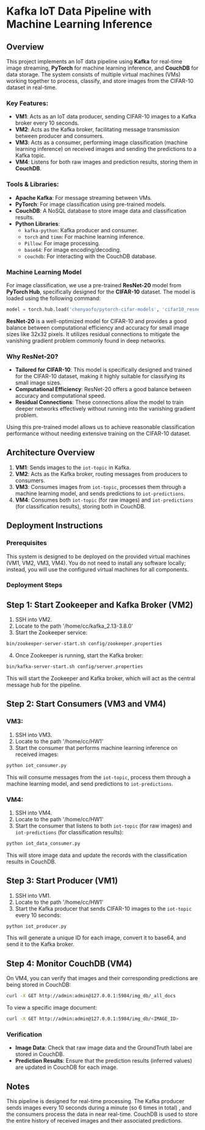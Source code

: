 # Kafka IoT Data Pipeline with Machine Learning Inference

## Overview

This project implements an IoT data pipeline using **Kafka** for real-time image streaming, **PyTorch** for machine learning inference, and **CouchDB** for data storage. The system consists of multiple virtual machines (VMs) working together to process, classify, and store images from the CIFAR-10 dataset in real-time.

### Key Features:
- **VM1**: Acts as an IoT data producer, sending CIFAR-10 images to a Kafka broker every 10 seconds.
- **VM2**: Acts as the Kafka broker, facilitating message transmission between producer and consumers.
- **VM3**: Acts as a consumer, performing image classification (machine learning inference) on received images and sending the predictions to a Kafka topic.
- **VM4**: Listens for both raw images and prediction results, storing them in **CouchDB**.

### Tools & Libraries:
- **Apache Kafka**: For message streaming between VMs.
- **PyTorch**: For image classification using pre-trained models.
- **CouchDB**: A NoSQL database to store image data and classification results.
- **Python Libraries**:
  - `kafka-python`: Kafka producer and consumer.
  - `torch` and `timm`: For machine learning inference.
  - `Pillow`: For image processing.
  - `base64`: For image encoding/decoding.
  - `couchdb`: For interacting with the CouchDB database.
  
### Machine Learning Model

For image classification, we use a pre-trained **ResNet-20** model from **PyTorch Hub**, specifically designed for the **CIFAR-10** dataset. The model is loaded using the following command:

```python
model = torch.hub.load('chenyaofo/pytorch-cifar-models', 'cifar10_resnet20', pretrained=True)
```

**ResNet-20** is a well-optimized model for CIFAR-10 and provides a good balance between computational efficiency and accuracy for small image sizes like 32x32 pixels. It utilizes residual connections to mitigate the vanishing gradient problem commonly found in deep networks.

### Why ResNet-20?

- **Tailored for CIFAR-10**: This model is specifically designed and trained for the CIFAR-10 dataset, making it highly suitable for classifying its small image sizes.
- **Computational Efficiency**: ResNet-20 offers a good balance between accuracy and computational speed.
- **Residual Connections**: These connections allow the model to train deeper networks effectively without running into the vanishing gradient problem.

Using this pre-trained model allows us to achieve reasonable classification performance without needing extensive training on the CIFAR-10 dataset.

## Architecture Overview
1. **VM1**: Sends images to the `iot-topic` in Kafka.
2. **VM2**: Acts as the Kafka broker, routing messages from producers to consumers.
3. **VM3**: Consumes images from `iot-topic`, processes them through a machine learning model, and sends predictions to `iot-predictions`.
4. **VM4**: Consumes both `iot-topic` (for raw images) and `iot-predictions` (for classification results), storing both in CouchDB.

## Deployment Instructions

### Prerequisites
This system is designed to be deployed on the provided virtual machines (VM1, VM2, VM3, VM4). You do not need to install any software locally; instead, you will use the configured virtual machines for all components.

### Deployment Steps

## Step 1: Start Zookeeper and Kafka Broker (VM2)

1. SSH into VM2.
2. Locate to the path '/home/cc/kafka_2.13-3.8.0'
3. Start the Zookeeper service:

```bash
bin/zookeeper-server-start.sh config/zookeeper.properties
```

4. Once Zookeeper is running, start the Kafka broker:

```bash
bin/kafka-server-start.sh config/server.properties
```

This will start the Zookeeper and Kafka broker, which will act as the central message hub for the pipeline.

## Step 2: Start Consumers (VM3 and VM4)

### VM3:

1. SSH into VM3.
2. Locate to the path '/home/cc/HW1'
3. Start the consumer that performs machine learning inference on received images:

```bash
python iot_consumer.py
```

This will consume messages from the `iot-topic`, process them through a machine learning model, and send predictions to `iot-predictions`.

### VM4:

1. SSH into VM4.
2. Locate to the path '/home/cc/HW1'
3. Start the consumer that listens to both `iot-topic` (for raw images) and `iot-predictions` (for classification results):

```bash
python iot_data_consumer.py
```

This will store image data and update the records with the classification results in CouchDB.

## Step 3: Start Producer (VM1)

1. SSH into VM1.
2. Locate to the path '/home/cc/HW1'
3. Start the Kafka producer that sends CIFAR-10 images to the `iot-topic` every 10 seconds:

```bash
python iot_producer.py
```

This will generate a unique ID for each image, convert it to base64, and send it to the Kafka broker.

## Step 4: Monitor CouchDB (VM4)

On VM4, you can verify that images and their corresponding predictions are being stored in CouchDB:

```bash
curl -X GET http://admin:admin@127.0.0.1:5984/img_db/_all_docs
```

To view a specific image document:

```bash
curl -X GET http://admin:admin@127.0.0.1:5984/img_db/<IMAGE_ID>
```

### Verification

- **Image Data**: Check that raw image data and the GroundTruth label are stored in CouchDB.
- **Prediction Results**: Ensure that the prediction results (inferred values) are updated in CouchDB for each image.

## Notes

This pipeline is designed for real-time processing. 
The Kafka producer sends images every 10 seconds during a minute (so 6 times in total) , and the consumers process the data in near real-time. 
CouchDB is used to store the entire history of received images and their associated predictions.

